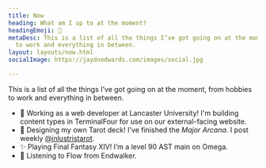 ```yaml
---
title: Now
heading: What am I up to at the moment?
headingEmoji: 🔮
metaDesc: This is a list of all the things I’ve got going on at the moment, from hobbies
  to work and everything in between.
layout: layouts/now.html
socialImage: https://jaydnedwards.com/images/social.jpg

---
```


This is a list of all the things I’ve got going on at the moment, from hobbies to work and everything in between.

* <span class="\[ emoji \] \[ bullet \]" aria-hidden="true">💼</span> Working as a web developer at Lancaster University! I'm building content types in TerminalFour for use on our external-facing website.
* <span class="\[ emoji \] \[ bullet \]" aria-hidden="true">🔮</span> Designing my own Tarot deck! I've finished the _Major Arcana_. I post weekly <a href="https://linktr.ee/inlustristarot">@inlustristarot</a>.
* <span class="\[ emoji \] \[ bullet \]" aria-hidden="true">✨</span> Playing Final Fantasy XIV! I’m a level 90 AST main on Omega.
* <span class="\[ emoji \] \[ bullet \]" aria-hidden="true">🎵</span> Listening to Flow from Endwalker.